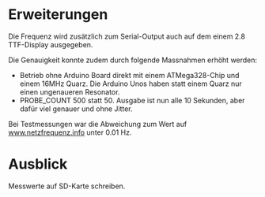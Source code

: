 # Erweiterungen

Die Frequenz wird zusätzlich zum Serial-Output auch auf dem einem 2.8 TTF-Display ausgegeben.

Die Genauigkeit konnte zudem durch folgende Massnahmen erhöht werden:

* Betrieb ohne Arduino Board direkt mit einem ATMega328-Chip und einem 16MHz Quarz. Die Arduino Unos haben statt einem Quarz nur einen ungenaueren Resonator.
* PROBE_COUNT 500 statt 50. Ausgabe ist nun alle 10 Sekunden, aber dafür viel genauer und ohne Jitter.

Bei Testmessungen war die Abweichung zum Wert auf www.netzfrequenz.info unter 0.01 Hz.

# Ausblick

Messwerte auf SD-Karte schreiben.
